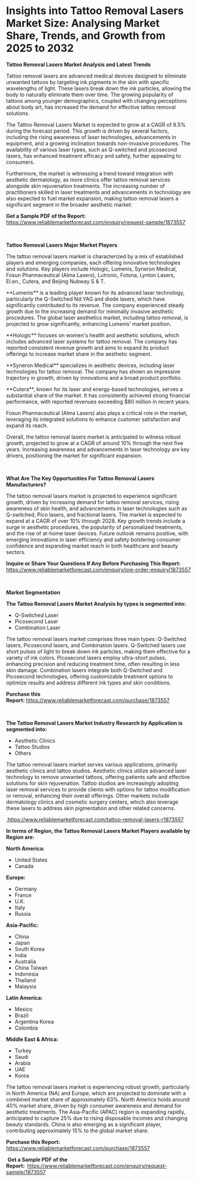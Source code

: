<p><h1>Insights into Tattoo Removal Lasers Market Size: Analysing Market Share, Trends, and Growth from 2025 to 2032</h1></p><p><strong>Tattoo Removal Lasers Market Analysis and Latest Trends</strong></p>
<p><p>Tattoo removal lasers are advanced medical devices designed to eliminate unwanted tattoos by targeting ink pigments in the skin with specific wavelengths of light. These lasers break down the ink particles, allowing the body to naturally eliminate them over time. The growing popularity of tattoos among younger demographics, coupled with changing perceptions about body art, has increased the demand for effective tattoo removal solutions.</p><p>The Tattoo Removal Lasers Market is expected to grow at a CAGR of 8.5% during the forecast period. This growth is driven by several factors, including the rising awareness of laser technologies, advancements in equipment, and a growing inclination towards non-invasive procedures. The availability of various laser types, such as Q-switched and picosecond lasers, has enhanced treatment efficacy and safety, further appealing to consumers. </p><p>Furthermore, the market is witnessing a trend toward integration with aesthetic dermatology, as more clinics offer tattoo removal services alongside skin rejuvenation treatments. The increasing number of practitioners skilled in laser treatments and advancements in technology are also expected to fuel market expansion, making tattoo removal lasers a significant segment in the broader aesthetic market.</p></p>
<p><strong>Get a Sample PDF of the Report:&nbsp;</strong> <a href="https://www.reliablemarketforecast.com/enquiry/request-sample/1873557?utm_campaign=3203&utm_medium=2&utm_source=Github&utm_content=ia&utm_term=13042025&utm_id=tattoo-removal-lasers">https://www.reliablemarketforecast.com/enquiry/request-sample/1873557</a></p>
<p>&nbsp;</p>
<p><strong>Tattoo Removal Lasers Major Market Players</strong></p>
<p><p>The tattoo removal lasers market is characterized by a mix of established players and emerging companies, each offering innovative technologies and solutions. Key players include Hologic, Lumenis, Syneron Medical, Fosun Pharmaceutical (Alma Lasers), Lutronic, Fotona, Lynton Lasers, El.en., Cutera, and Beijing Nubway S & T.</p><p>**Lumenis** is a leading player known for its advanced laser technology, particularly the Q-Switched Nd:YAG and diode lasers, which have significantly contributed to its revenue. The company experienced steady growth due to the increasing demand for minimally invasive aesthetic procedures. The global laser aesthetics market, including tattoo removal, is projected to grow significantly, enhancing Lumenis' market position.</p><p>**Hologic** focuses on women's health and aesthetic solutions, which includes advanced laser systems for tattoo removal. The company has reported consistent revenue growth and aims to expand its product offerings to increase market share in the aesthetic segment.</p><p>**Syneron Medical** specializes in aesthetic devices, including laser technologies for tattoo removal. The company has shown an impressive trajectory in growth, driven by innovations and a broad product portfolio. </p><p>**Cutera**, known for its laser and energy-based technologies, serves a substantial share of the market. It has consistently achieved strong financial performance, with reported revenues exceeding $80 million in recent years.</p><p>Fosun Pharmaceutical (Alma Lasers) also plays a critical role in the market, leveraging its integrated solutions to enhance customer satisfaction and expand its reach.</p><p>Overall, the tattoo removal lasers market is anticipated to witness robust growth, projected to grow at a CAGR of around 10% through the next five years. Increasing awareness and advancements in laser technology are key drivers, positioning the market for significant expansion.</p></p>
<p>&nbsp;</p>
<p><strong>What Are The Key Opportunities For Tattoo Removal Lasers Manufacturers?</strong></p>
<p><p>The tattoo removal lasers market is projected to experience significant growth, driven by increasing demand for tattoo removal services, rising awareness of skin health, and advancements in laser technologies such as Q-switched, Pico lasers, and fractional lasers. The market is expected to expand at a CAGR of over 10% through 2028. Key growth trends include a surge in aesthetic procedures, the popularity of personalized treatments, and the rise of at-home laser devices. Future outlook remains positive, with emerging innovations in laser efficiency and safety bolstering consumer confidence and expanding market reach in both healthcare and beauty sectors.</p></p>
<p><strong>Inquire or Share Your Questions If Any Before Purchasing This Report:</strong> <a href="https://www.reliablemarketforecast.com/enquiry/pre-order-enquiry/1873557?utm_campaign=3203&utm_medium=2&utm_source=Github&utm_content=ia&utm_term=13042025&utm_id=tattoo-removal-lasers">https://www.reliablemarketforecast.com/enquiry/pre-order-enquiry/1873557</a></p>
<p>&nbsp;</p>
<p><strong>Market Segmentation</strong></p>
<p><strong>The Tattoo Removal Lasers Market Analysis by types is segmented into:</strong></p>
<p><ul><li>Q-Switched Laser</li><li>Picosecond Laser</li><li>Combination Laser</li></ul></p>
<p><p>The tattoo removal lasers market comprises three main types: Q-Switched lasers, Picosecond lasers, and Combination lasers. Q-Switched lasers use short pulses of light to break down ink particles, making them effective for a variety of ink colors. Picosecond lasers employ ultra-short pulses, enhancing precision and reducing treatment time, often resulting in less skin damage. Combination lasers integrate both Q-Switched and Picosecond technologies, offering customizable treatment options to optimize results and address different ink types and skin conditions.</p></p>
<p><strong>Purchase this Report:&nbsp;</strong><a href="https://www.reliablemarketforecast.com/purchase/1873557?utm_campaign=3203&utm_medium=2&utm_source=Github&utm_content=ia&utm_term=13042025&utm_id=tattoo-removal-lasers">https://www.reliablemarketforecast.com/purchase/1873557</a></p>
<p>&nbsp;</p>
<p><strong>The Tattoo Removal Lasers Market Industry Research by Application is segmented into:</strong></p>
<p><ul><li>Aesthetic Clinics</li><li>Tattoo Studios</li><li>Others</li></ul></p>
<p><p>The tattoo removal lasers market serves various applications, primarily aesthetic clinics and tattoo studios. Aesthetic clinics utilize advanced laser technology to remove unwanted tattoos, offering patients safe and effective solutions for skin rejuvenation. Tattoo studios are increasingly adopting laser removal services to provide clients with options for tattoo modification or removal, enhancing their overall offerings. Other markets include dermatology clinics and cosmetic surgery centers, which also leverage these lasers to address skin pigmentation and other related concerns.</p></p>
<p><a href="https://www.reliablemarketforecast.com/tattoo-removal-lasers-r1873557?utm_campaign=3203&utm_medium=2&utm_source=Github&utm_content=ia&utm_term=13042025&utm_id=tattoo-removal-lasers">&nbsp;https://www.reliablemarketforecast.com/tattoo-removal-lasers-r1873557</a></p>
<p><strong>In terms of Region, the Tattoo Removal Lasers Market Players available by Region are:</strong></p>
<p>
    <p> <strong> North America: </strong>
        <ul>
            <li>United States</li>
            <li>Canada</li>
        </ul>
        </p> 
    <p> <strong> Europe: </strong>
        <ul>
            <li>Germany</li>
            <li>France</li>
            <li>U.K.</li>
            <li>Italy</li>
            <li>Russia</li>
        </ul>
        </p> 
    <p> <strong> Asia-Pacific: </strong>
        <ul>
            <li>China</li>
            <li>Japan</li>
            <li>South Korea</li>
            <li>India</li>
            <li>Australia</li>
            <li>China Taiwan</li>
            <li>Indonesia</li>
            <li>Thailand</li>
            <li>Malaysia</li>
        </ul>
        </p> 
    <p> <strong> Latin America: </strong>
        <ul>
            <li>Mexico</li>
            <li>Brazil</li>
            <li>Argentina Korea</li>
            <li>Colombia</li>
        </ul>
        </p> 
    <p> <strong> Middle East & Africa: </strong>
        <ul>
            <li>Turkey</li>
            <li>Saudi</li>
            <li>Arabia</li>
            <li>UAE</li>
            <li>Korea</li>
        </ul>
    </p>
    </p>
<p><p>The tattoo removal lasers market is experiencing robust growth, particularly in North America (NA) and Europe, which are projected to dominate with a combined market share of approximately 63%. North America holds around 40% market share, driven by high consumer awareness and demand for aesthetic treatments. The Asia-Pacific (APAC) region is expanding rapidly, anticipated to capture 25% due to rising disposable incomes and changing beauty standards. China is also emerging as a significant player, contributing approximately 15% to the global market share.</p></p>
<p><strong>Purchase this Report: </strong><a href="https://www.reliablemarketforecast.com/purchase/1873557?utm_campaign=3203&utm_medium=2&utm_source=Github&utm_content=ia&utm_term=13042025&utm_id=tattoo-removal-lasers">https://www.reliablemarketforecast.com/purchase/1873557</a></p>
<p>&nbsp;<strong>Get a Sample PDF of the Report:&nbsp;&nbsp;</strong><a href="https://www.reliablemarketforecast.com/enquiry/request-sample/1873557?utm_campaign=3203&utm_medium=2&utm_source=Github&utm_content=ia&utm_term=13042025&utm_id=tattoo-removal-lasers">https://www.reliablemarketforecast.com/enquiry/request-sample/1873557</a></p>
<p><strong></strong></p>
<p><p></p><p></p><p></p></p>